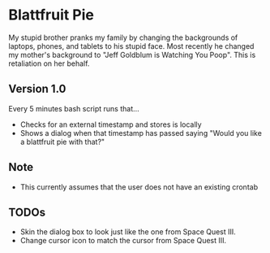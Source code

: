 Blattfruit Pie
===========
My stupid brother pranks my family by changing the backgrounds of laptops, phones, and tablets to his stupid face.  Most recently he changed my mother's background to "Jeff Goldblum is Watching You Poop".  This is retaliation on her behalf.

Version 1.0
-----------
Every 5 minutes bash script runs that...
* Checks for an external timestamp and stores is locally
* Shows a dialog when that timestamp has passed saying "Would you like a blattfruit pie with that?"

Note
----
* This currently assumes that the user does not have an existing crontab

TODOs
-----
* Skin the dialog box to look just like the one from Space Quest III.
* Change cursor icon to match the cursor from Space Quest III.
